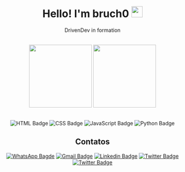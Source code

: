<h1 align="center">Hello! I'm bruch0 <img src="https://emojis.slackmojis.com/emojis/images/1531849430/4246/blob-sunglasses.gif?1531849430" width="30"/></h1>

<div align="center">
  
  [comment]: <> (<h3>Portfólio: <a href="https://www.pedrorivaldo.me" target="_blank">pedrorivaldo.me</a></h3>)
  
  <p>DrivenDev in formation</p>

</div>

<br>

<div align="center">

  <img height="170em" src="https://github-readme-stats.vercel.app/api?username=bruch0&show_icons=true&theme=tokyonight&include_all_commits=true&count_private=true"/>
  <img height="170Em" src="https://github-readme-stats.vercel.app/api/top-langs/?username=bruch0&layout=compact&langs_count=16&theme=tokyonight"/>

</div>

<br>

<div align="center">
  
  ![HTML Badge](https://img.shields.io/badge/HTML-239120?style=for-the-badge&logo=html5&logoColor=white)
  ![CSS Badge](https://img.shields.io/badge/CSS-239120?&style=for-the-badge&logo=css3&logoColor=white)
  ![JavaScript Badge](https://img.shields.io/badge/JavaScript-F7DF1E?style=for-the-badge&logo=javascript&logoColor=black)
  ![Python Badge](https://img.shields.io/badge/Python-FFD43B?style=for-the-badge&logo=python&logoColor=darkgreen)
  
  ## Contatos
  
  [![WhatsApp Bagde](https://img.shields.io/badge/WhatsApp-25D366?style=for-the-badge&logo=whatsapp&logoColor=white)](https://wa.me/554898421748)
  [![Gmail Badge](https://img.shields.io/badge/Gmail-D14836?style=for-the-badge&logo=gmail&logoColor=white)](mailto:lucas.bruch0@gmail.com)
  [![Linkedin Badge](https://img.shields.io/badge/LinkedIn-0077B5?style=for-the-badge&logo=linkedin&logoColor=white)](https://www.linkedin.com/in/lucas-bruch)
  [![Twitter Badge](https://img.shields.io/badge/Twitter-1DA1F2?style=for-the-badge&logo=twitter&logoColor=white)](https://twitter.com/Lucas_brucho)
  [![Twitter Badge](https://img.shields.io/badge/Instagram-E4405F?style=for-the-badge&logo=instagram&logoColor=white)](https://www.instagram.com/lucas_brucho/)
  
</div>
